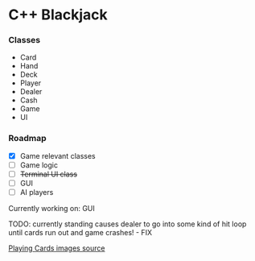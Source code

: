 # C++ Blackjack

### Classes
 - Card
 - Hand
 - Deck
 - Player
 - Dealer
 - Cash
 - Game
 - UI


### Roadmap

- [x] Game relevant classes
- [ ] Game logic
- [ ] ~~Terminal UI class~~
- [ ] GUI
- [ ] AI players

Currently working on: GUI

TODO:
currently standing causes dealer to go into some kind of hit loop until cards run out and game crashes! - FIX

[Playing Cards images source](http://byronknoll.blogspot.com/2011/03/vector-playing-cards.html)

